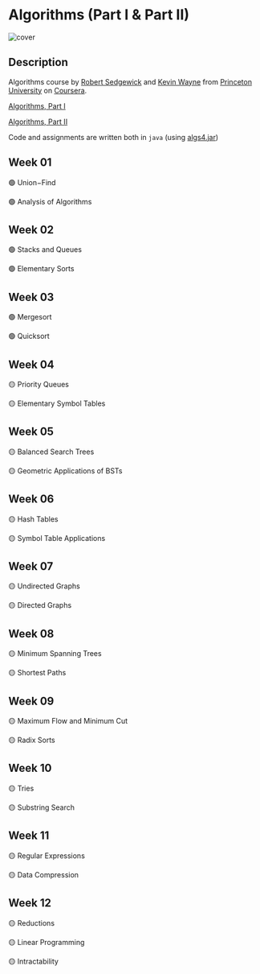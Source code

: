 # Algorithms (Part I & Part II)

![cover](https://algs4.cs.princeton.edu/cover.png)

## Description

Algorithms course by [Robert Sedgewick](https://www.cs.princeton.edu/people/profile/rs) and [Kevin Wayne](https://www.cs.princeton.edu/~wayne/contact/) from [Princeton University](https://www.princeton.edu/) on [Coursera](https://www.coursera.org/).

[Algorithms, Part I](https://www.coursera.org/learn/algorithms-part1)

[Algorithms, Part II](https://www.coursera.org/learn/algorithms-part2)

Code and assignments are written both in `java` (using [algs4.jar](https://algs4.cs.princeton.edu/code/))

## Week 01

🟢 Union−Find

🟢 Analysis of Algorithms

## Week 02

🟢 Stacks and Queues

🟢 Elementary Sorts

## Week 03

🟢 Mergesort

🟢 Quicksort

## Week 04

🟡 Priority Queues

🟡 Elementary Symbol Tables

## Week 05

🟡 Balanced Search Trees

🟡 Geometric Applications of BSTs

## Week 06

🟡 Hash Tables

🟡 Symbol Table Applications

## Week 07

🟡 Undirected Graphs

🟡 Directed Graphs

## Week 08

🟡 Minimum Spanning Trees

🟡 Shortest Paths

## Week 09

🟡 Maximum Flow and Minimum Cut

🟡 Radix Sorts

## Week 10

🟡 Tries

🟡 Substring Search

## Week 11

🟡 Regular Expressions

🟡 Data Compression

## Week 12

🟡 Reductions

🟡 Linear Programming

🟡 Intractability